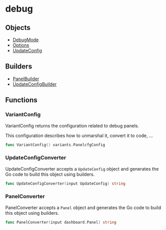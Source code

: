 # debug

## Objects

 * <span class="badge object-type-enum"></span> [DebugMode](./object-DebugMode.md)
 * <span class="badge object-type-struct"></span> [Options](./object-Options.md)
 * <span class="badge object-type-struct"></span> [UpdateConfig](./object-UpdateConfig.md)
## Builders

 * <span class="badge builder"></span> [PanelBuilder](./builder-PanelBuilder.md)
 * <span class="badge builder"></span> [UpdateConfigBuilder](./builder-UpdateConfigBuilder.md)
## Functions

### <span class="badge function"></span> VariantConfig

VariantConfig returns the configuration related to debug panels.

This configuration describes how to unmarshal it, convert it to code, …

```go
func VariantConfig() variants.PanelcfgConfig
```

### <span class="badge function"></span> UpdateConfigConverter

UpdateConfigConverter accepts a `UpdateConfig` object and generates the Go code to build this object using builders.

```go
func UpdateConfigConverter(input UpdateConfig) string
```

### <span class="badge function"></span> PanelConverter

PanelConverter accepts a `Panel` object and generates the Go code to build this object using builders.

```go
func PanelConverter(input dashboard.Panel) string
```

